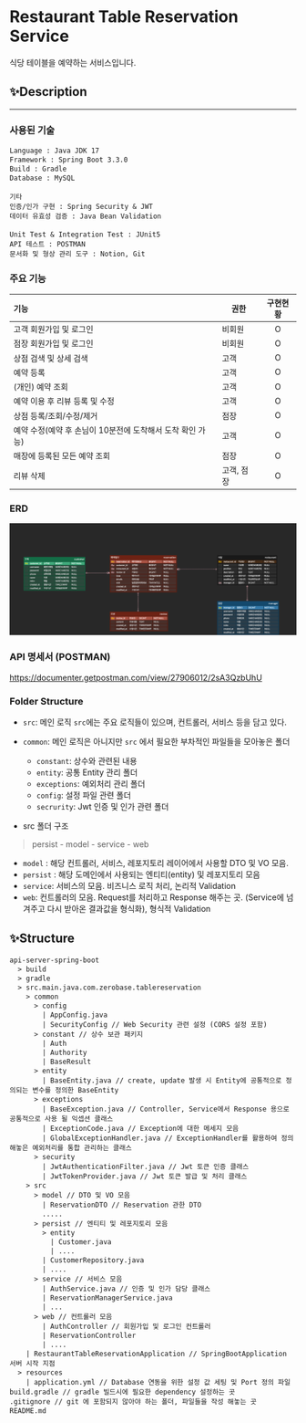 # Restaurant Table Reservation Service
식당 테이블을 예약하는 서비스입니다.


## ✨Description
- - -
### 사용된 기술
```
Language : Java JDK 17
Framework : Spring Boot 3.3.0
Build : Gradle
Database : MySQL

기타
인증/인가 구현 : Spring Security & JWT
데이터 유효성 검증 : Java Bean Validation

Unit Test & Integration Test : JUnit5
API 테스트 : POSTMAN
문서화 및 형상 관리 도구 : Notion, Git
```

### 주요 기능
| 기능                                  | 권한     | 구현현황 |
|:------------------------------------|--------|:----:|
| 고객 회원가입 및 로그인                       | 비회원    |  O   |
| 점장 회원가입 및 로그인                       | 비회원    |  O   |
| 상점 검색 및 상세 검색                       | 고객     |  O   |
| 예약 등록                               | 고객     |  O   |
| (개인) 예약 조회                          | 고객     |  O   |
| 예약 이용 후 리뷰 등록 및 수정                  | 고객     |  O   |
| 상점 등록/조회/수정/제거                      | 점장     |  O   |
| 예약 수정(예약 후 손님이 10분전에 도착해서 도착 확인 가능) | 고객     |  O   |
| 매장에 등록된 모든 예약 조회                    | 점장     |  O   |
| 리뷰 삭제                               | 고객, 점장 |  O   |

### ERD
![erd](./erd.png)

### API 명세서 (POSTMAN)
https://documenter.getpostman.com/view/27906012/2sA3QzbUhU

### Folder Structure
- `src`: 메인 로직
  `src`에는 주요 로직들이 있으며, 컨트롤러, 서비스 등을 담고 있다.
- `common`: 메인 로직은 아니지만 `src` 에서 필요한 부차적인 파일들을 모아놓은 폴더
    - `constant`: 상수와 관련된 내용
    - `entity`: 공통 Entity 관리 폴더
    - `exceptions`: 예외처리 관리 폴더
    - `config`: 설정 파일 관련 폴더
    - `secrurity`: Jwt 인증 및 인가 관련 폴더
    
  
- src 폴더 구조
> persist - model - service - web

- `model` : 해당 컨트롤러, 서비스, 레포지토리 레이어에서 사용할 DTO 및 VO 모음.
- `persist` : 해당 도메인에서 사용되는 엔티티(entity) 및 레포지토리 모음
- `service`: 서비스의 모음. 비즈니스 로직 처리, 논리적 Validation
- `web`: 컨트롤러의 모음. Request를 처리하고 Response 해주는 곳. (Service에 넘겨주고 다시 받아온 결과값을 형식화), 형식적 Validation

## ✨Structure
```text
api-server-spring-boot
  > build
  > gradle
  > src.main.java.com.zerobase.tablereservation
    > common
      > config
        | AppConfig.java
        | SecurityConfig // Web Security 관련 설정 (CORS 설정 포함)
      > constant // 상수 보관 패키지
        | Auth
        | Authority
        | BaseResult
      > entity
        | BaseEntity.java // create, update 발생 시 Entity에 공통적으로 정의되는 변수를 정의한 BaseEntity
      > exceptions
        | BaseException.java // Controller, Service에서 Response 용으로 공통적으로 사용 될 익셉션 클래스
        | ExceptionCode.java // Exception에 대한 메세지 모음
        | GlobalExceptionHandler.java // ExceptionHandler를 활용하여 정의해놓은 예외처리를 통합 관리하는 클래스
      > security
        | JwtAuthenticationFilter.java // Jwt 토큰 인증 클래스
        | JwtTokenProvider.java // Jwt 토큰 발급 및 처리 클래스
    > src
      > model // DTO 및 VO 모음
        | ReservationDTO // Reservation 관한 DTO
        ..... 
      > persist // 엔티티 및 레포지토리 모음
        > entity
          | Customer.java
          | ....
        | CustomerRepository.java
        | ....
      > service // 서비스 모음
        | AuthService.java // 인증 및 인가 담당 클래스
        | ReservationManagerService.java
        | ... 
      > web // 컨트롤러 모음
        | AuthController // 회원가입 및 로그인 컨트롤러  
        | ReservationController 
        | ....
    | RestaurantTableReservationApplication // SpringBootApplication 서버 시작 지점
  > resources
    | application.yml // Database 연동을 위한 설정 값 세팅 및 Port 정의 파일
build.gradle // gradle 빌드시에 필요한 dependency 설정하는 곳
.gitignore // git 에 포함되지 않아야 하는 폴더, 파일들을 작성 해놓는 곳
README.md
```
